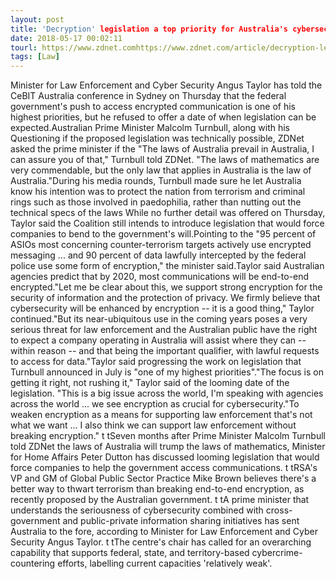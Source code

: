 ```yaml
---
layout: post
title: 'Decryption' legislation a top priority for Australia's cybersecurity minister
date: 2018-05-17 00:02:11
tourl: https://www.zdnet.comhttps://www.zdnet.com/article/decryption-legislation-a-top-priority-for-australias-cybersecurity-minister/
tags: [Law]
---
```

Minister for Law Enforcement and Cyber Security Angus Taylor has told the CeBIT Australia conference in Sydney on Thursday that the federal government's push to access encrypted communication is one of his highest priorities, but he refused to offer a date of when legislation can be expected.Australian Prime Minister Malcolm Turnbull, along with his Questioning if the proposed legislation was technically possible, ZDNet asked the prime minister if the "The laws of Australia prevail in Australia, I can assure you of that," Turnbull told ZDNet. "The laws of mathematics are very commendable, but the only law that applies in Australia is the law of Australia."During his media rounds, Turnbull made sure he let Australia know his intention was to protect the nation from terrorism and criminal rings such as those involved in paedophilia, rather than nutting out the technical specs of the laws While no further detail was offered on Thursday, Taylor said the Coalition still intends to introduce legislation that would force companies to bend to the government's will.Pointing to the "95 percent of ASIOs most concerning counter-terrorism targets actively use encrypted messaging ... and 90 percent of data lawfully intercepted by the federal police use some form of encryption," the minister said.Taylor said Australian agencies predict that by 2020, most communications will be end-to-end encrypted."Let me be clear about this, we support strong encryption for the security of information and the protection of privacy. We firmly believe that cybersecurity will be enhanced by encryption -- it is a good thing," Taylor continued."But its near-ubiquitous use in the coming years poses a very serious threat for law enforcement and the Australian public have the right to expect a company operating in Australia will assist where they can -- within reason -- and that being the important qualifier, with lawful requests to access for data."Taylor said progressing the work on legislation that Turnbull announced in July is "one of my highest priorities"."The focus is on getting it right, not rushing it," Taylor said of the looming date of the legislation. "This is a big issue across the world, I'm speaking with agencies across the world ... we see encryption as crucial for cybersecurity."To weaken encryption as a means for supporting law enforcement that's not what we want ... I also think we can support law enforcement without breaking encryption." t tSeven months after Prime Minister Malcolm Turnbull told ZDNet the laws of Australia will trump the laws of mathematics, Minister for Home Affairs Peter Dutton has discussed looming legislation that would force companies to help the government access communications. t tRSA's VP and GM of Global Public Sector Practice Mike Brown believes there's a better way to thwart terrorism than breaking end-to-end encryption, as recently proposed by the Australian government. t tA prime minister that understands the seriousness of cybersecurity combined with cross-government and public-private information sharing initiatives has sent Australia to the fore, according to Minister for Law Enforcement and Cyber Security Angus Taylor. t tThe centre's chair has called for an overarching capability that supports federal, state, and territory-based cybercrime-countering efforts, labelling current capacities 'relatively weak'.